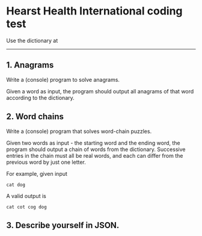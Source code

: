 # Hearst Health International coding test
Use the dictionary at 

----------

## 1. Anagrams
Write a (console) program to solve anagrams.  

Given a word as input, the program should output all anagrams of that word according to the dictionary.


##  2. Word chains
Write a (console) program that solves word-chain puzzles.

Given two words as input - the starting word and the ending word, the program should output a chain of words from the dictionary.  Successive entries in the chain must all be real words, and each can differ from the previous word by just one letter. 

For example, given input
    
    cat dog

A valid output is

    cat cot cog dog

## 3. Describe yourself in JSON.
